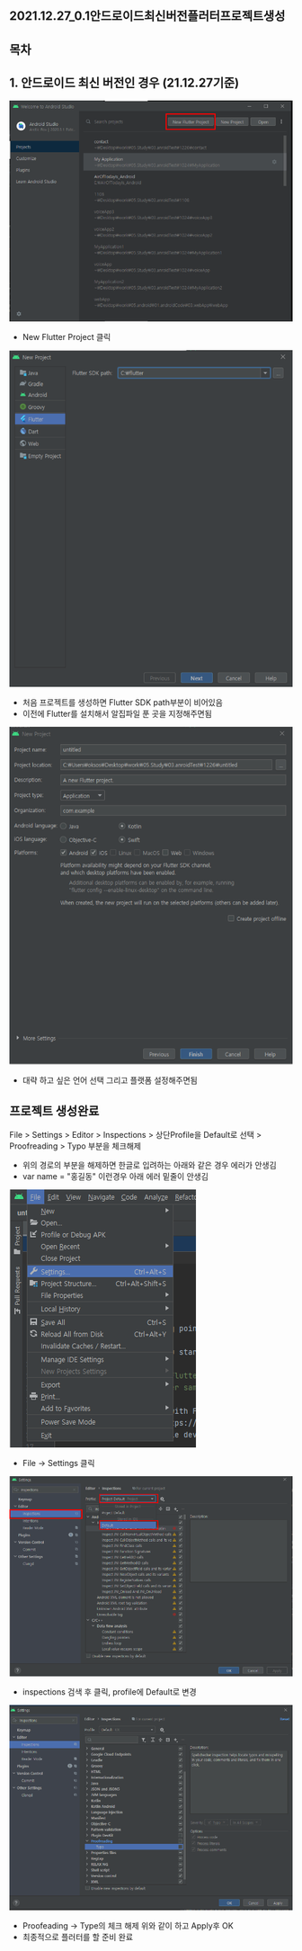 ## 2021.12.27_0.1안드로이드최신버전플러터프로젝트생성

## 목차

## 1. 안드로이드 최신 버전인 경우 (21.12.27기준)

![image-20211227111629742](2021.12.27_0.1안드로이드최신버전플러터프로젝트생성.assets/image-20211227111629742.png)

- New Flutter Project 클릭

![image-20211227111952154](2021.12.27_0.1안드로이드최신버전플러터프로젝트생성.assets/image-20211227111952154.png)

- 처음 프로젝트를 생성하면 Flutter SDK path부분이 비어있음
- 이전에 Flutter를 설치해서 알집파일 푼 곳을 지정해주면됨

![image-20211227112247075](2021.12.27_0.1안드로이드최신버전플러터프로젝트생성.assets/image-20211227112247075.png)

- 대략 하고 싶은 언어 선택 그리고 플랫폼 설정해주면됨

## 프로젝트 생성완료

File > Settings > Editor > Inspections > 상단Profile을 Default로 선택 > Proofreading > Typo 부분을 체크해제

- 위의 경로의 부분을 해제하면 한글로 입려하는 아래와 같은 경우 에러가 안생김
- var name = "홍길동" 이런경우 아래 에러 밑줄이 안생김

![image-20211227112557530](2021.12.27_0.1안드로이드최신버전플러터프로젝트생성.assets/image-20211227112557530.png)

- File -> Settings 클릭



![image-20211227112719605](2021.12.27_0.1안드로이드최신버전플러터프로젝트생성.assets/image-20211227112719605.png)

- inspections 검색 후 클릭, profile에 Default로 변경

![image-20211227112810362](2021.12.27_0.1안드로이드최신버전플러터프로젝트생성.assets/image-20211227112810362.png)

- Proofeading -> Type의 체크 해제 위와 같이 하고 Apply후 OK
- 최종적으로 플러터를 할 준비 완료

